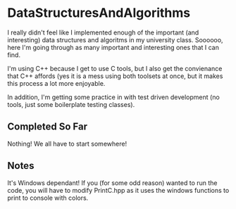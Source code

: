 # DataStructuresAndAlgorithms

I really didn't feel like I implemented enough of the important (and interesting) data structures and algoritms in my university class. Soooooo, here I'm going through as many important and interesting ones that I can find.

I'm using C++ because I get to use C tools, but I also get the convienance that C++ affords (yes it is a mess using both toolsets at once, but it makes this process a lot more enjoyable.

In addition, I'm getting some practice in with test driven development (no tools, just some boilerplate testing classes).

## Completed So Far

Nothing! We all have to start somewhere!

## Notes

It's Windows dependant! If you (for some odd reason) wanted to run the code, you will have to modify PrintC.hpp as it uses the windows functions to print to console with colors.
